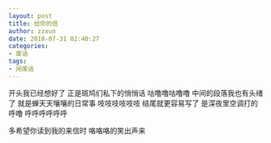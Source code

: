 ```yaml
---
layout: post
title: 给你的信
author: zzxun
date: 2018-07-31 02:40:27
categories:
- 废话
tags:
- 闲废话
---
```


开头我已经想好了
正是斑鸠们私下的悄悄话
咕噜噜咕噜噜
中间的段落我也有头绪了
就是蝉天天嚷嚷的日常事
吱吱吱吱吱吱
结尾就更容易写了
是深夜里空调打的呼噜
呼呼呼呼呼呼

多希望你读到我的来信时
咯咯咯的笑出声来




